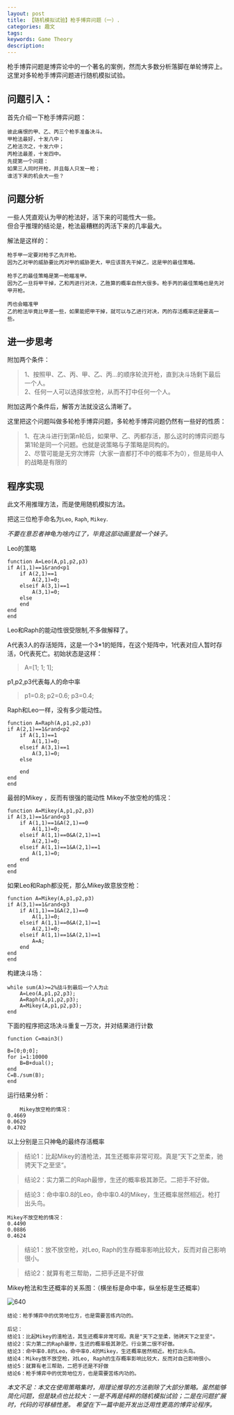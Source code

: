 ```yaml
---
layout: post
title: 【随机模拟试验】枪手博弈问题（一）.
categories: 趣文
tags: 
keywords: Game Theory
description:
---
```




枪手博弈问题是博弈论中的一个著名的案例，然而大多数分析落脚在单轮博弈上。这里对多轮枪手博弈问题进行随机模拟试验。

## 问题引入：
首先介绍一下枪手博弈问题：

```
彼此痛恨的甲、乙、丙三个枪手准备决斗。
甲枪法最好，十发八中；
乙枪法次之，十发六中；
丙枪法最差，十发四中。
先提第一个问题：
如果三人同时开枪，并且每人只发一枪；
谁活下来的机会大一些？
```

## 问题分析  
一些人凭直观认为甲的枪法好，活下来的可能性大一些。  
但合乎推理的结论是，枪法最糟糕的丙活下来的几率最大。  

解法是这样的：  

```
枪手甲一定要对枪手乙先开枪。
因为乙对甲的威胁要比丙对甲的威胁更大，甲应该首先干掉乙，这是甲的最佳策略。

枪手乙的最佳策略是第一枪瞄准甲。
因为乙一旦将甲干掉，乙和丙进行对决，乙胜算的概率自然大很多。枪手丙的最佳策略也是先对甲开枪。

丙也会瞄准甲
乙的枪法毕竟比甲差一些，如果能把甲干掉，就可以与乙进行对决，丙的存活概率还是要高一些。
```

## 进一步思考

附加两个条件：  

>1、按照甲、乙、丙、甲、乙、丙...的顺序轮流开枪，直到决斗场剩下最后一个人。  
2、任何一人可以选择放空枪，从而不打中任何一个人。

附加这两个条件后，解答方法就没这么清晰了。

这里把这个问题叫做多轮枪手博弈问题，多轮枪手博弈问题仍然有一些好的性质：  

>1、在决斗进行到第n轮后，如果甲、乙、丙都存活，那么这时的博弈问题与第1轮是同一个问题。也就是说策略与子策略是同构的。  
2、尽管可能是无穷次博弈（大家一直都打不中的概率不为0），但是局中人的战略是有限的

## 程序实现

此文不用推理方法，而是使用随机模拟方法。

把这三位枪手命名为`Leo`, `Raph`, `Mikey`.

*不要在意忍者神龟为啥内讧了，毕竟这部动画里就一个妹子。*  

Leo的策略

```
function A=Leo(A,p1,p2,p3)
if A(1,1)==1&rand<p1
    if A(2,1)==1
        A(2,1)=0;
    elseif A(3,1)==1
        A(3,1)=0;
    else
    end
end
end
```

Leo和Raph的能动性很受限制,不多做解释了。

A代表3人的存活矩阵，这是一个3*1的矩阵，在这个矩阵中，1代表对应人暂时存活，0代表死亡。初始状态是这样：

>A=[1;
    1;
    1];

p1,p2,p3代表每人的命中率

>p1=0.8;
p2=0.6;
p3=0.4;

Raph和Leo一样，没有多少能动性。

```
function A=Raph(A,p1,p2,p3)
if A(2,1)==1&rand<p2
    if A(1,1)==1
        A(1,1)=0;
    elseif A(3,1)==1
        A(3,1)=0;
    else

    end
end
end
```

最弱的Mikey ，反而有很强的能动性
Mikey不放空枪的情况：

```
function A=Mikey(A,p1,p2,p3)
if A(3,1)==1&rand<p3
    if A(1,1)==1&A(2,1)==0
        A(1,1)=0;
    elseif A(1,1)==0&A(2,1)==1
        A(2,1)=0;
    elseif A(1,1)==1&A(2,1)==1
        A(1,1)=0;
    end
end
end
```

如果Leo和Raph都没死，那么Mikey故意放空枪：

```
function A=Mikey(A,p1,p2,p3)
if A(3,1)==1&rand<p3
    if A(1,1)==1&A(2,1)==0
        A(1,1)=0;
    elseif A(1,1)==0&A(2,1)==1
        A(2,1)=0;
    elseif A(1,1)==1&A(2,1)==1
        A=A;
    end
end
end
```

构建决斗场：

```
while sum(A)>=2%战斗到最后一个人为止
    A=Leo(A,p1,p2,p3);
    A=Raph(A,p1,p2,p3);
    A=Mikey(A,p1,p2,p3);
end
```

下面的程序把这场决斗重复一万次，并对结果进行计数

```
function C=main3()

B=[0;0;0];
for i=1:10000
    B=B+dual();
end
C=B./sum(B);
end
```

运行结果分析：

```
    Mikey放空枪的情况：
0.4669
0.0629
0.4702
```

以上分别是三只神龟的最终存活概率

>结论1：比起Mikey的渣枪法，其生还概率非常可观。真是”天下之至柔，驰骋天下之至坚“。

>结论2：实力第二的Raph最惨，生还的概率极其渺茫。二把手不好做。

>结论3：命中率0.8的Leo，命中率0.4的Mikey，生还概率居然相近。枪打出头鸟。

```
Mikey不放空枪的情况：
0.4490
0.0886
0.4624
```

>结论1：放不放空枪，对Leo, Raph的生存概率影响比较大，反而对自己影响很小。

>结论2：就算有老三帮助，二把手还是不好做

Mikey枪法和生还概率的关系图：（横坐标是命中率，纵坐标是生还概率）

![640](http://i.imgur.com/i7Utw8i.png)

```
结论：枪手博弈中的优势地位方，也是需要苦练内功的。
```

```
后记：
结论1：比起Mikey的渣枪法，其生还概率非常可观。真是"天下之至柔，驰骋天下之至坚"。
结论2：实力第二的Raph最惨，生还的概率极其渺茫。行业第二很不好做。
结论3：命中率0.8的Leo，命中率0.4的Mikey，生还概率居然相近。枪打出头鸟。
结论4：Mikey放不放空枪，对Leo, Raph的生存概率影响比较大，反而对自己影响很小。
结论5：就算有老三帮助，二把手还是不好做
结论6：枪手博弈中的优势地位方，也是需要苦练内功的。
```


*本文不足：本文在使用策略集时，用理论推导的方法剔除了大部分策略。虽然能够简化问题，但是缺点也比较大：一是不再是纯粹的随机模拟试验；二是在问题扩展时，代码的可移植性差。
希望在下一篇中能开发出泛用性更高的博弈论程序。*
